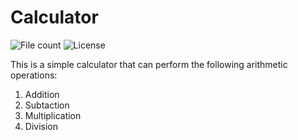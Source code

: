 # Calculator

![File count](https://img.shields.io/github/directory-file-count/swarangigaurkar/Group30_Hw1)
![License](https://img.shields.io/github/license/swarangigaurkar/Group30_Hw1)

This is a simple calculator that can perform the following arithmetic operations:
1. Addition
2. Subtaction
3. Multiplication
4. Division
